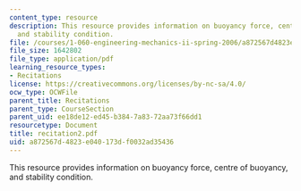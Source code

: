 ```yaml
---
content_type: resource
description: This resource provides information on buoyancy force, centre of buoyancy,
  and stability condition.
file: /courses/1-060-engineering-mechanics-ii-spring-2006/a872567d4823e040173df0032ad35436_recitation2.pdf
file_size: 1642802
file_type: application/pdf
learning_resource_types:
- Recitations
license: https://creativecommons.org/licenses/by-nc-sa/4.0/
ocw_type: OCWFile
parent_title: Recitations
parent_type: CourseSection
parent_uid: ee18de12-ed45-b384-7a83-72aa73f66dd1
resourcetype: Document
title: recitation2.pdf
uid: a872567d-4823-e040-173d-f0032ad35436
---
```

This resource provides information on buoyancy force, centre of buoyancy, and stability condition.